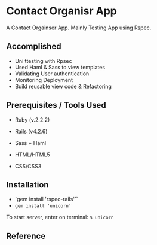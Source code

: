 # Contact Organisr App

A Contact Orgainser App. Mainly Testing App using Rspec.

## Accomplished

* Uni ttesting with Rpsec
* Used Haml & Sass to view templates
* Validating User authentication
* Monitoring Deployment
* Build reusable view code & Refactoring

## Prerequisites / Tools Used

* Ruby (v.2.2.2)

* Rails (v4.2.6)

* Sass + Haml

* HTML/HTML5

* CSS/CSS3

## Installation

* `gem  install 'rspec-rails'``
* `gem install 'unicorn'`

To start server, enter on terminal: `$ unicorn`

## Reference
